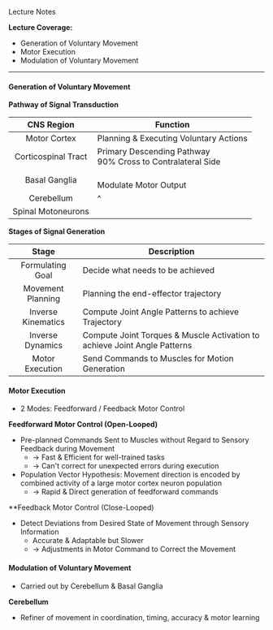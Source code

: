 Lecture Notes

**Lecture Coverage:**
- Generation of Voluntary Movement
- Motor Execution
- Modulation of Voluntary Movement

---
#### **Generation of Voluntary Movement**
**Pathway of Signal Transduction**

|     CNS Region      | Function                                                      |
| :-----------------: | ------------------------------------------------------------- |
|    Motor Cortex     | Planning & Executing Voluntary Actions                        |
| Corticospinal Tract | Primary Descending Pathway<br>90% Cross to Contralateral Side |
|    Basal Ganglia    | <br>Modulate Motor Output                                     |
|     Cerebellum      | ^                                                             |
| Spinal Motoneurons  |                                                               |

**Stages of Signal Generation**

|       Stage        | Description                                                               |
| :----------------: | ------------------------------------------------------------------------- |
|  Formulating Goal  | Decide what needs to be achieved                                          |
| Movement Planning  | Planning the end-effector trajectory                                      |
| Inverse Kinematics | Compute Joint Angle Patterns to achieve Trajectory                        |
|  Inverse Dynamics  | Compute Joint Torques & Muscle Activation to achieve Joint Angle Patterns |
|  Motor Execution   | Send Commands to Muscles for Motion Generation                            |


#### **Motor Execution**
- 2 Modes: Feedforward / Feedback Motor Control

**Feedforward Motor Control (Open-Looped)**
- Pre-planned Commands Sent to Muscles without Regard to Sensory Feedback during Movement
	- → Fast & Efficient for well-trained tasks
	- → Can't correct for unexpected errors during execution
- Population Vector Hypothesis: Movement direction is encoded by combined activity of a large motor cortex neuron population
	- → Rapid & Direct generation of feedforward commands

**Feedback Motor Control (Close-Looped)
- Detect Deviations from Desired State of Movement through Sensory Information
	- Accurate & Adaptable but Slower
	- → Adjustments in Motor Command to Correct the Movement


#### **Modulation of Voluntary Movement**
- Carried out by Cerebellum & Basal Ganglia

**Cerebellum**
- Refiner of movement in coordination, timing, accuracy & motor learning